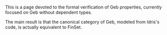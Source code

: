 This is a page devoted to the formal verification of Geb properties, currently focused on Geb without dependent types.

The main result is that the canonical category of Geb, modeled from Idris's code, is actually equivalent to FinSet.
